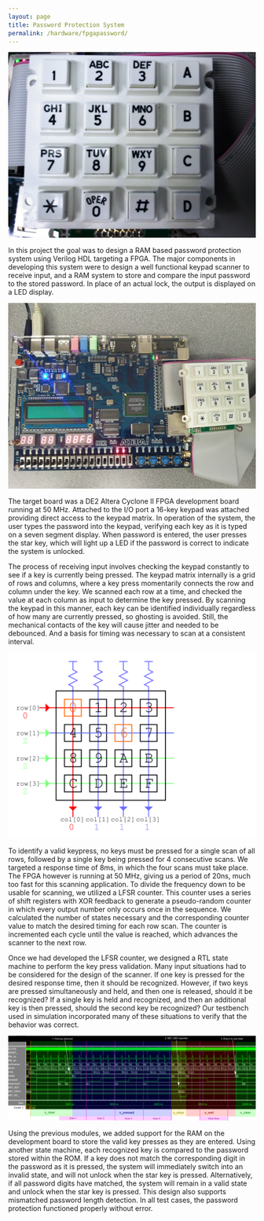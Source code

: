 ```yaml
---
layout: page
title: Password Protection System
permalink: /hardware/fpgapassword/
---
```

![photo of 16-key keypad](/assets/hardware/fpga2.jpg)

In this project the goal was to design a RAM based password protection system using Verilog HDL targeting a FPGA. The major components in developing this system were to design a well functional keypad scanner to receive input, and a RAM system to store and compare the input password to the stored password. In place of an actual lock, the output is displayed on a LED display.

![photo of FPGA development board with keypad attached](/assets/hardware/fpga1.jpg)

The target board was a DE2 Altera Cyclone II FPGA development board running at 50 MHz. Attached to the I/O port a 16-key keypad was attached providing direct access to the keypad matrix. In operation of the system, the user types the password into the keypad, verifying each key as it is typed on a seven segment display. When password is entered, the user presses the star key, which will light up a LED if the password is correct to indicate the system is unlocked.

The process of receiving input involves checking the keypad constantly to see if a key is currently being pressed. The keypad matrix internally is a grid of rows and columns, where a key press momentarily connects the row and column under the key. We scanned each row at a time, and checked the value at each column as input to determine the key pressed. By scanning the keypad in this manner, each key can be identified individually regardless of how many are currently pressed, so ghosting is avoided. Still, the mechanical contacts of the key will cause jitter and needed to be debounced. And a basis for timing was necessary to scan at a consistent interval.

![keypad matrix scan diagram](/assets/hardware/fpga3.png)

To identify a valid keypress, no keys must be pressed for a single scan of all rows, followed by a single key being pressed for 4 consecutive scans. We targeted a response time of 8ms, in which the four scans must take place. The FPGA however is running at 50 MHz, giving us a period of 20ns, much too fast for this scanning application. To divide the frequency down to be usable for scanning, we utilized a LFSR counter. This counter uses a series of shift registers with XOR feedback to generate a pseudo-random counter in which every output number only occurs once in the sequence. We calculated the number of states necessary and the corresponding counter value to match the desired timing for each row scan. The counter is incremented each cycle until the value is reached, which advances the scanner to the next row.

Once we had developed the LFSR counter, we designed a RTL state machine to perform the key press validation. Many input situations had to be considered for the design of the scanner. If one key is pressed for the desired response time, then it should be recognized. However, if two keys are pressed simultaneously and held, and then one is released, should it be recognized? If a single key is held and recognized, and then an additional key is then pressed, should the second key be recognized? Our testbench used in simulation incorporated many of these situations to verify that the behavior was correct.

![keypad scanner logic timing diagram](/assets/hardware/fpga4.png)

Using the previous modules, we added support for the RAM on the development board to store the valid key presses as they are entered. Using another state machine, each recognized key is compared to the password stored within the ROM. If a key does not match the corresponding digit in the password as it is pressed, the system will immediately switch into an invalid state, and will not unlock when the star key is pressed. Alternatively, if all password digits have matched, the system will remain in a valid state and unlock when the star key is pressed. This design also supports mismatched password length detection. In all test cases, the password protection functioned properly without error.